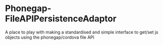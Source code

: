 Phonegap-FileAPIPersistenceAdaptor
==================================

A place to play with making a standardised and simple interface to get/set js objects using the phonegap/cordova file API
